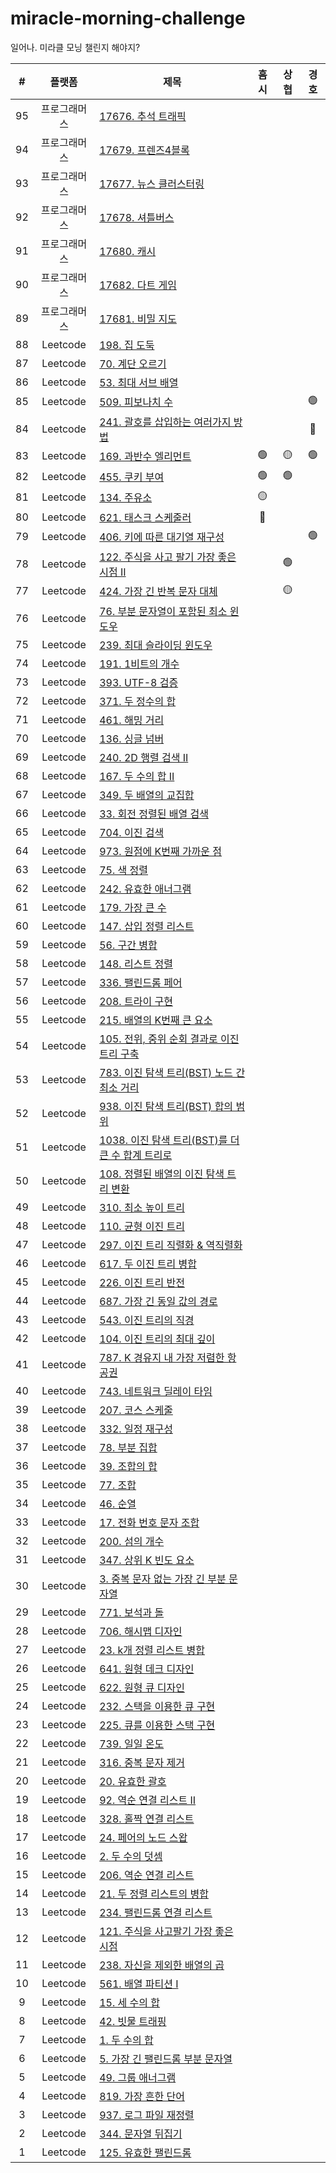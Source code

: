 # miracle-morning-challenge

일어나. 미라클 모닝 챌린지 해야지?

| # | 플랫폼 | 제목 | 흠시 | 상협 | 경호 |
| :---: | :---: | --- | :--: | :--: | :--: |
| 95 | 프로그래머스 | [17676. 추석 트래픽](https://programmers.co.kr/learn/courses/30/lessons/17676) | | ||
| 94 | 프로그래머스 | [17679. 프렌즈4블록](https://programmers.co.kr/learn/courses/30/lessons/17679) |  |  |  |
| 93 | 프로그래머스 | [17677. 뉴스 클러스터링](https://programmers.co.kr/learn/courses/30/lessons/17677) |  |  |  |
| 92 | 프로그래머스 | [17678. 셔틀버스](https://programmers.co.kr/learn/courses/30/lessons/17678) |  |  |  |
| 91 | 프로그래머스 | [17680. 캐시](https://programmers.co.kr/learn/courses/30/lessons/17680) |  |  |  |
| 90 | 프로그래머스 | [17682. 다트 게임](https://programmers.co.kr/learn/courses/30/lessons/17682) |  |  |  |
| 89 | 프로그래머스 | [17681. 비밀 지도](https://programmers.co.kr/learn/courses/30/lessons/17681) |  |  |  |
| 88 | Leetcode | [198. 집 도둑](https://leetcode.com/problems/house-robber/)|  |  |  |
| 87 | Leetcode | [70. 계단 오르기](https://leetcode.com/problems/climbing-stairs/)|  |  |  |
| 86 | Leetcode | [53. 최대 서브 배열](https://leetcode.com/problems/maximum-subarray/)|  |  |  |
| 85 | Leetcode | [509. 피보나치 수](https://leetcode.com/problems/fibonacci-number/)|  |  | 🟢 |
| 84 | Leetcode | [241. 괄호를 삽입하는 여러가지 방법](https://leetcode.com/problems/different-ways-to-add-parentheses/)|  |  | 🔴 |
| 83 | Leetcode | [169. 과반수 엘리먼트](https://leetcode.com/problems/majority-element/)| 🟢 | 🟡 | 🟢 |
| 82 | Leetcode | [455. 쿠키 부여](https://leetcode.com/problems/assign-cookies/)| 🟢 |  🟢 |  |
| 81 | Leetcode | [134. 주유소](https://leetcode.com/problems/gas-station/)| 🟡 |  |  |
| 80 | Leetcode | [621. 태스크 스케줄러](https://leetcode.com/problems/task-scheduler/)| 🔴 |  |  |
| 79 | Leetcode | [406. 키에 따른 대기열 재구성](https://leetcode.com/problems/queue-reconstruction-by-height/)|  |  | 🟢 |
| 78 | Leetcode | [122. 주식을 사고 팔기 가장 좋은 시점 II](https://leetcode.com/problems/best-time-to-buy-and-sell-stock-ii/)|  | 🟢 |  |
| 77 | Leetcode | [424. 가장 긴 반복 문자 대체](https://leetcode.com/problems/longest-repeating-character-replacement/)|  | 🟡 |  |
| 76 | Leetcode | [76. 부분 문자열이 포함된 최소 윈도우](https://leetcode.com/problems/minimum-window-substring/)|  |  |  |
| 75 | Leetcode | [239. 최대 슬라이딩 윈도우](https://leetcode.com/problems/sliding-window-maximum/)|  |  |  |
| 74 | Leetcode | [191. 1비트의 개수](https://leetcode.com/problems/number-of-1-bits/)|  |  |  |
| 73 | Leetcode | [393. UTF-8 검증](https://leetcode.com/problems/utf-8-validation/)|  |  |  |
| 72 | Leetcode | [371. 두 정수의 합](https://leetcode.com/problems/sum-of-two-integers/)|  |  |  |
| 71 | Leetcode | [461. 해밍 거리](https://leetcode.com/problems/hamming-distance/)|  |  |  |
| 70 | Leetcode | [136. 싱글 넘버](https://leetcode.com/problems/single-number/)|  |  |  |
| 69 | Leetcode | [240. 2D 행렬 검색 II](https://leetcode.com/problems/search-a-2d-matrix-ii/)|  |  |  |
| 68 | Leetcode | [167. 두 수의 합 II](https://leetcode.com/problems/two-sum-ii-input-array-is-sorted/)|  |  |  |
| 67 | Leetcode | [349. 두 배열의 교집합](https://leetcode.com/problems/intersection-of-two-arrays/)|  |  |  |
| 66 | Leetcode | [33. 회전 정렬된 배열 검색](https://leetcode.com/problems/search-in-rotated-sorted-array/)|  |  |  |
| 65 | Leetcode | [704. 이진 검색](https://leetcode.com/problems/binary-search/)|  |  |  |
| 64 | Leetcode | [973. 원점에 K번째 가까운 점](https://leetcode.com/problems/k-closest-points-to-origin/)|  |  |  |
| 63 | Leetcode | [75. 색 정렬](https://leetcode.com/problems/sort-colors/)|  |  |  |
| 62 | Leetcode | [242. 유효한 애너그램](https://leetcode.com/problems/valid-anagram/)|  |  |  |
| 61 | Leetcode | [179. 가장 큰 수](https://leetcode.com/problems/largest-number/)|  |  |  |
| 60 | Leetcode | [147. 삽입 정렬 리스트](https://leetcode.com/problems/insertion-sort-list/)|  |  |  |
| 59 | Leetcode | [56. 구간 병합](https://leetcode.com/problems/merge-intervals/)|  |  |  |
| 58 | Leetcode | [148. 리스트 정렬](https://leetcode.com/problems/sort-list/)|  |  |  |
| 57 | Leetcode | [336. 팰린드롬 페어](https://leetcode.com/problems/palindrome-pairs/)|  |  |  |
| 56 | Leetcode | [208. 트라이 구현](https://leetcode.com/problems/implement-trie-prefix-tree/)|  |  |  |
| 55 | Leetcode | [215. 배열의 K번째 큰 요소](https://leetcode.com/problems/kth-largest-element-in-an-array/)|  |  |  |
| 54 | Leetcode | [105. 전위, 중위 순회 결과로 이진 트리 구축](https://leetcode.com/problems/construct-binary-tree-from-preorder-and-inorder-traversal/)|  |  |  |
| 53 | Leetcode | [783. 이진 탐색 트리(BST) 노드 간 최소 거리](https://leetcode.com/problems/minimum-distance-between-bst-nodes/)|  |  |  |
| 52 | Leetcode | [938. 이진 탐색 트리(BST) 합의 범위](https://leetcode.com/problems/range-sum-of-bst/)|  |  |  |
| 51 | Leetcode | [1038. 이진 탐색 트리(BST)를 더 큰 수 합계 트리로](https://leetcode.com/problems/binary-search-tree-to-greater-sum-tree/)|  |  |  |
| 50 | Leetcode | [108. 정렬된 배열의 이진 탐색 트리 변환](https://leetcode.com/problems/convert-sorted-array-to-binary-search-tree/)|  |  |  |
| 49 | Leetcode | [310. 최소 높이 트리](https://leetcode.com/problems/minimum-height-trees/)|  |  |  |
| 48 | Leetcode | [110. 균형 이진 트리](https://leetcode.com/problems/balanced-binary-tree/)|  |  |  |
| 47 | Leetcode | [297. 이진 트리 직렬화 & 역직렬화](https://leetcode.com/problems/serialize-and-deserialize-binary-tree/)|  |  |  |
| 46 | Leetcode | [617. 두 이진 트리 병합](https://leetcode.com/problems/merge-two-binary-trees/)|  |  |  |
| 45 | Leetcode | [226. 이진 트리 반전](https://leetcode.com/problems/invert-binary-tree/)|  |  |  |
| 44 | Leetcode | [687. 가장 긴 동일 값의 경로](https://leetcode.com/problems/longest-univalue-path/)|  |  |  |
| 43 | Leetcode | [543. 이진 트리의 직경](https://leetcode.com/problems/diameter-of-binary-tree/)|  |  |  |
| 42 | Leetcode | [104. 이진 트리의 최대 깊이](https://leetcode.com/problems/maximum-depth-of-binary-tree/)|  |  |  |
| 41 | Leetcode | [787. K 경유지 내 가장 저렴한 항공권](https://leetcode.com/problems/cheapest-flights-within-k-stops/)|  |  |  |
| 40 | Leetcode | [743. 네트워크 딜레이 타임](https://leetcode.com/problems/network-delay-time/)|  |  |  |
| 39 | Leetcode | [207. 코스 스케줄](https://leetcode.com/problems/course-schedule/)|  |  |  |
| 38 | Leetcode | [332. 일정 재구성](https://leetcode.com/problems/reconstruct-itinerary/)|  |  |  |
| 37 | Leetcode | [78. 부분 집합](https://leetcode.com/problems/subsets/)|  |  |  |
| 36 | Leetcode | [39. 조합의 합](https://leetcode.com/problems/combination-sum/)|  |  |  |
| 35 | Leetcode | [77. 조합](https://leetcode.com/problems/combinations/)|  |  |  |
| 34 | Leetcode | [46. 순열](https://leetcode.com/problems/permutations/)|  |  |  |
| 33 | Leetcode | [17. 전화 번호 문자 조합](https://leetcode.com/problems/letter-combinations-of-a-phone-number/)|  |  |  |
| 32 | Leetcode | [200. 섬의 개수](https://leetcode.com/problems/number-of-islands/)|  |  |  |
| 31 | Leetcode | [347. 상위 K 빈도 요소](https://leetcode.com/problems/top-k-frequent-elements/)|  |  |  |
| 30 | Leetcode | [3. 중복 문자 없는 가장 긴 부분 문자열](https://leetcode.com/problems/longest-substring-without-repeating-characters/)|  |  |  |
| 29 | Leetcode | [771. 보석과 돌](https://leetcode.com/problems/jewels-and-stones/)|  |  |  |
| 28 | Leetcode | [706. 해시맵 디자인](https://leetcode.com/problems/design-hashmap/)|  |  |  |
| 27 | Leetcode | [23. k개 정렬 리스트 병합](https://leetcode.com/problems/merge-k-sorted-lists/)|  |  |  |
| 26 | Leetcode | [641. 원형 데크 디자인](https://leetcode.com/problems/design-circular-deque/)|  |  |  |
| 25 | Leetcode | [622. 원형 큐 디자인](https://leetcode.com/problems/design-circular-queue/)|  |  |  |
| 24 | Leetcode | [232. 스택을 이용한 큐 구현](https://leetcode.com/problems/implement-queue-using-stacks/)|  |  |  |
| 23 | Leetcode | [225. 큐를 이용한 스택 구현](https://leetcode.com/problems/implement-stack-using-queues/)|  |  |  |
| 22 | Leetcode | [739. 일일 온도](https://leetcode.com/problems/daily-temperatures/)|  |  |  |
| 21 | Leetcode | [316. 중복 문자 제거](https://leetcode.com/problems/remove-duplicate-letters/)|  |  |  |
| 20 | Leetcode | [20. 유효한 괄호](https://leetcode.com/problems/valid-parentheses/)|  |  |  |
| 19 | Leetcode | [92. 역순 연결 리스트 II](https://leetcode.com/problems/reverse-linked-list-ii/)|  |  |  |
| 18 | Leetcode | [328. 홀짝 연결 리스트](https://leetcode.com/problems/odd-even-linked-list/)|  |  |  |
| 17 | Leetcode | [24. 페어의 노드 스왑](https://leetcode.com/problems/swap-nodes-in-pairs/)|  |  |  |
| 16 | Leetcode | [2. 두 수의 덧셈](https://leetcode.com/problems/add-two-numbers/)|  |  |  |
| 15 | Leetcode | [206. 역순 연결 리스트](https://leetcode.com/problems/reverse-linked-list/)|  |  |  |
| 14 | Leetcode | [21. 두 정렬 리스트의 병합](https://leetcode.com/problems/merge-two-sorted-lists/)|  |  |  |
| 13 | Leetcode | [234. 팰린드롬 연결 리스트](https://leetcode.com/problems/palindrome-linked-list/)|  |  |  |
| 12 | Leetcode | [121. 주식을 사고팔기 가장 좋은 시점](https://leetcode.com/problems/best-time-to-buy-and-sell-stock/)|  |  |  |
| 11 | Leetcode | [238. 자신을 제외한 배열의 곱](https://leetcode.com/problems/product-of-array-except-self/)|  |  |  |
| 10 | Leetcode | [561. 배열 파티션 I](https://leetcode.com/problems/array-partition-i/)|  |  |  |
| 9 | Leetcode | [15. 세 수의 합](https://leetcode.com/problems/3sum/)|  |  |  |
| 8 | Leetcode | [42. 빗물 트래핑](https://leetcode.com/problems/trapping-rain-water/)|  |  |  |
| 7 | Leetcode | [1. 두 수의 합](https://leetcode.com/problems/two-sum/)|  |  |  |
| 6 | Leetcode | [5. 가장 긴 팰린드롬 부분 문자열](https://leetcode.com/problems/longest-palindromic-substring/)|  |  |  |
| 5 | Leetcode | [49. 그룹 애너그램](https://leetcode.com/problems/group-anagrams/)|  |  |  |
| 4 | Leetcode | [819. 가장 흔한 단어](https://leetcode.com/problems/most-common-word/)|  |  |  |
| 3 | Leetcode | [937. 로그 파일 재정렬](https://leetcode.com/problems/reorder-data-in-log-files/)|  |  |  |
| 2 | Leetcode | [344. 문자열 뒤집기](https://leetcode.com/problems/reverse-string/)|  |  |  |
| 1 | Leetcode | [125. 유효한 팰린드롬](https://leetcode.com/problems/valid-palindrome/)|  |  |  |
